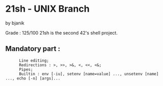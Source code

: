 # 21sh - UNIX Branch
by bjanik

Grade : 125/100
21sh is the second 42's shell project.

## Mandatory part :
          Line editing;
          Redirections : >, >>, >&, <, <<, <&;
          Pipes;
          Builtin : env [-iu], setenv [name=value] ..., unsetenv [name] ..., echo [-n] [args]...
          
     
